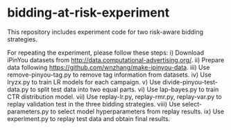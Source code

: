 # bidding-at-risk-experiment
This repository includes experiment code for two risk-aware bidding strategies.

For repeating the experiment, please follow these steps:
i) Download iPinYou datasets from http://data.computational-advertising.org/.
ii) Prepare data following https://github.com/wnzhang/make-ipinyou-data.
iii) Use remove-pinyou-tag.py to remove tag information from datasets.
iv) Use lryzx.py to train LR models for each campaign.
v) Use divide-pinyou-test-data.py to split test data into two equal parts.
vi) Use lap-bayes.py to train CTR distribution model.
vii) Use replay-lr.py, replay-rmr.py, replay-var.py to replay validation test in the three bidding strategies.
viii) Use select-parameters.py to select model hyperparameters from replay results.
ix) Use experiment.py to replay test data and obtain final results. 
